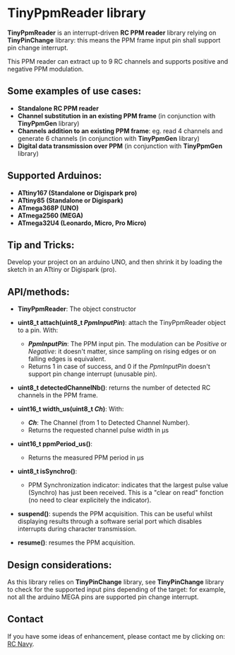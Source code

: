 TinyPpmReader library
=====================

**TinyPpmReader** is an interrupt-driven **RC PPM reader** library relying on **TinyPinChange** library: this means the PPM frame input pin shall support pin change interrupt.

This PPM reader can extract up to 9 RC channels and supports positive and negative PPM modulation.

Some examples of use cases:
-------------------------
* **Standalone RC PPM reader**
* **Channel substitution in an existing PPM frame** (in conjunction with  **TinyPpmGen** library)
* **Channels addition to an existing PPM frame**: eg. read 4 channels and generate 6 channels (in conjunction with  **TinyPpmGen** library)
* **Digital data transmission over PPM** (in conjunction with  **TinyPpmGen** library)

Supported Arduinos:
------------------
* **ATtiny167 (Standalone or Digispark pro)**
* **ATtiny85 (Standalone or Digispark)**
* **ATmega368P (UNO)**
* **ATmega2560 (MEGA)**
* **ATmega32U4 (Leonardo, Micro, Pro Micro)**

Tip and Tricks:
--------------
Develop your project on an arduino UNO, and then shrink it by loading the sketch in an ATtiny or Digispark (pro).

API/methods:
-----------
* **TinyPpmReader**: The object constructor

* **uint8_t attach(uint8_t _PpmInputPin_)**: attach the TinyPpmReader object to a pin.
With:
	* **_PpmInputPin_**: The PPM input pin. The modulation can be _Positive_ or _Negative_: it doesn't matter, since sampling on rising edges or on falling edges is equivalent.
	* Returns 1 in case of success, and 0 if the _PpmInputPin_ doesn't support pin change interrupt (unusable pin).

* **uint8_t detectedChannelNb()**: returns the number of detected RC channels in the PPM frame.
* **uint16_t width_us(uint8_t _Ch_)**:
With:
	* **_Ch_**: The Channel (from 1 to Detected Channel Number).
	* Returns the requested channel pulse width in µs

* **uint16_t ppmPeriod_us()**:
	* Returns the measured PPM period in µs

* **uint8_t isSynchro()**:
	* PPM Synchronization indicator: indicates that the largest pulse value (Synchro) has just been received. This is a "clear on read" fonction (no need to clear explicitely the indicator).

* **suspend()**: supends the PPM acquisition. This can be useful whilst displaying results through a software serial port which disables interrupts during character transmission.

* **resume()**: resumes the PPM acquisition.


Design considerations:
---------------------
As this library relies on **TinyPinChange** library, see **TinyPinChange** library to check for the supported input pins depending of the target: for example, not all the arduino MEGA pins are supported pin change interrupt.


Contact
-------

If you have some ideas of enhancement, please contact me by clicking on: [RC Navy](http://p.loussouarn.free.fr/contact.html).

